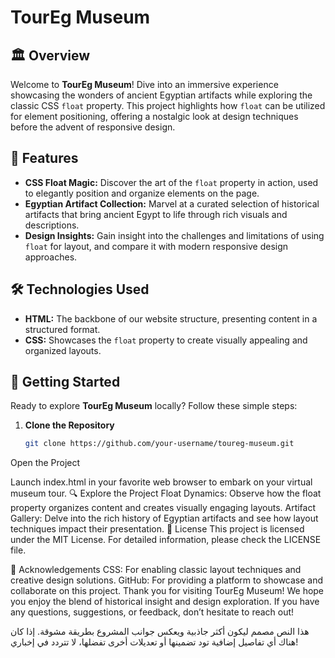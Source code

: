 # TourEg Museum

## 🏛️ Overview

Welcome to **TourEg Museum**! Dive into an immersive experience showcasing the wonders of ancient Egyptian artifacts while exploring the classic CSS `float` property. This project highlights how `float` can be utilized for element positioning, offering a nostalgic look at design techniques before the advent of responsive design.

## 🌟 Features

- **CSS Float Magic:** Discover the art of the `float` property in action, used to elegantly position and organize elements on the page.
- **Egyptian Artifact Collection:** Marvel at a curated selection of historical artifacts that bring ancient Egypt to life through rich visuals and descriptions.
- **Design Insights:** Gain insight into the challenges and limitations of using `float` for layout, and compare it with modern responsive design approaches.

## 🛠 Technologies Used

- **HTML:** The backbone of our website structure, presenting content in a structured format.
- **CSS:** Showcases the `float` property to create visually appealing and organized layouts.

## 🚀 Getting Started

Ready to explore **TourEg Museum** locally? Follow these simple steps:

1. **Clone the Repository**

   ```bash
   git clone https://github.com/your-username/toureg-museum.git
Open the Project

Launch index.html in your favorite web browser to embark on your virtual museum tour.
🔍 Explore the Project
Float Dynamics: Observe how the float property organizes content and creates visually engaging layouts.
Artifact Gallery: Delve into the rich history of Egyptian artifacts and see how layout techniques impact their presentation.
📜 License
This project is licensed under the MIT License. For detailed information, please check the LICENSE file.

🙏 Acknowledgements
CSS: For enabling classic layout techniques and creative design solutions.
GitHub: For providing a platform to showcase and collaborate on this project.
Thank you for visiting TourEg Museum! We hope you enjoy the blend of historical insight and design exploration. If you have any questions, suggestions, or feedback, don’t hesitate to reach out!


هذا النص مصمم ليكون أكثر جاذبية ويعكس جوانب المشروع بطريقة مشوقة. إذا كان هناك أي تفاصيل إضافية تود تضمينها أو تعديلات أخرى تفضلها، لا تتردد في إخباري!
